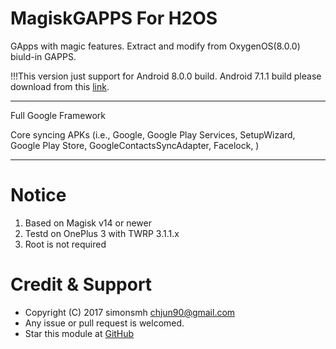 # MagiskGAPPS For H2OS
GApps with magic features. Extract and modify from OxygenOS(8.0.0) biuld-in GAPPS.

!!!This version just support for Android 8.0.0 build. 
Android 7.1.1 build please download from this [link](https://github.com/Magisk-Modules-Repo/magisk-gapps-h2os/archive/7.1.1.zip).
***
Full Google Framework

Core syncing APKs (i.e., Google, Google Play Services, SetupWizard, Google Play Store, GoogleContactsSyncAdapter, Facelock, )

***
# Notice
1. Based on Magisk v14 or newer
2. Testd on OnePlus 3 with TWRP 3.1.1.x
3. Root is not required


# Credit & Support

* Copyright (C) 2017 simonsmh <chjun90@gmail.com>
* Any issue or pull request is welcomed.
* Star this module at [GitHub](https://github.com/Magisk-Modules-Repo/magisk-gapps-h2os)
